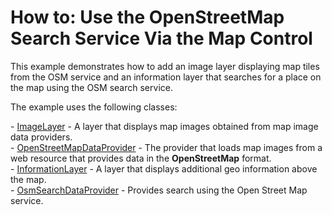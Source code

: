 # How to: Use the OpenStreetMap Search Service Via the Map Control


<p>This example demonstrates how to add an image layer displaying map tiles from the OSM service and an information layer that searches for a place on the map using the OSM search service.</p>
<p>The example uses the following classes:</p>
<p>- <a href="https://documentation.devexpress.com/WindowsForms/DevExpress.XtraMap.ImageLayer.class">ImageLayer</a> - A layer that displays map images obtained from map image data providers.<br>- <a href="https://documentation.devexpress.com/WindowsForms/DevExpress.XtraMap.OpenStreetMapDataProvider.class">OpenStreetMapDataProvider</a> - The provider that loads map images from a web resource that provides data in the <strong>OpenStreetMap</strong> format.<br>- <a href="https://documentation.devexpress.com/WindowsForms/DevExpress.XtraMap.InformationLayer.class">InformationLayer</a> - A layer that displays additional geo information above the map.<br>- <a href="https://documentation.devexpress.com/WindowsForms/DevExpress.XtraMap.OsmSearchDataProvider.class">OsmSearchDataProvider</a> - Provides search using the Open Street Map service.</p>

<br/>


